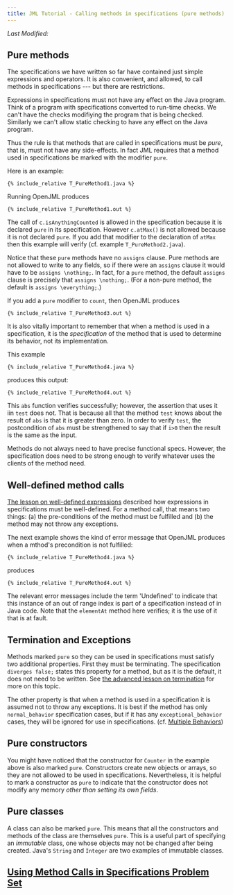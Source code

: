 ```yaml
---
title: JML Tutorial - Calling methods in specifications (pure methods)
---
```

<i>Last Modified: <script type="text/javascript"> document.write(new Date(document.lastModified).toUTCString())</script></i>

## Pure methods

The specifications we have written so far have contained just simple
expressions and operators. It is also convenient, and allowed, to call
methods in specifications --- but there are restrictions.

Expressions in specifications must not have any effect on the Java program.
Think of a program with specifications converted to run-time checks. We
can't have the checks modifiying the program that is being checked.
Similarly we can't allow static checking to have any effect on the Java program.

Thus the rule is that methods that are called in specifications must be 
_pure_, that is, must not have any side-effects. In fact JML requires that 
a method used in specifications be marked with the modifier `pure`.

Here is an example:
```
{% include_relative T_PureMethod1.java %}
```
Running OpenJML produces
```
{% include_relative T_PureMethod1.out %}
```

The call of `c.isAnythingCounted` is allowed in the specification because
it is declared `pure` in its specification. However
`c.atMax()` is not allowed because it is not declared `pure`.
If you add that modifier to the declaration of `atMax` then this example will
verify (cf. example `T_PureMethod2.java`).

Notice that these `pure` methods have no `assigns` clause. Pure methods are
not allowed to write to any fields, so if there were an `assigns` clause
it would have to be `assigns \nothing;`. In fact, for a `pure` method,
the default `assigns` clause is precisely that `assigns \nothing;`.
(For a non-pure method, the default is `assigns \everything;`.)

If you add a `pure` modifier to `count`, then OpenJML produces
```
{% include_relative T_PureMethod3.out %}
```

It is also vitally important to remember that when a method is used in a
specification, it is the _specification_ of the method that is used to 
determine its behavior, not its implementation.

This example
```
{% include_relative T_PureMethod4.java %}
```
produces this output:
```
{% include_relative T_PureMethod4.out %}
```
This `abs` function verifies successfully; however, the assertion that uses it
iin `test` does not. That is because all that the method `test` knows about the result of
`abs` is that it is greater than zero. In order to verify `test`, the 
postcondition of `abs` must be strengthened to say that if `i>0` then the
result is the same as the input. 

Methods do not always need to have precise functional specs. However, the
specification does need to be strong enough to verify whatever uses the
clients of the method need.

## Well-defined method calls

[The lesson on well-defined expressions](TBD) described how expressions in
specifications must be well-defined. For a method call, that means two things:
(a) the pre-conditions of the method must be fulfilled and (b) the method may
not throw any exceptions.

The next example shows the kind of error message that OpenJML produces when 
a mthod's precondition is not fulfilled:
```
{% include_relative T_PureMethod4.java %}
```
produces
```
{% include_relative T_PureMethod4.out %}
```
The relevant error messages include the term 'Undefined' to indicate that this
instance of an out of range index is part of a specification instead of in
Java code. Note that the `elementAt` method here verifies; it is the use of
it that is at fault.

## Termination and Exceptions

Methods marked `pure` so they can be used in specifications must satisfy two additional properties.
First they must be terminating. The specification `diverges false;` states this property for a method,
but as it is the default, it does not need to be written. See [the advanced lesson on termination](Termination)
for more on this topic.

The other property is that when a method is used in a specification it is assumed not to throw any
exceptions. It is best if the method has only `normal_behavior` specification cases,
but if it has any `exceptional_behavior` cases, they will be ignored for use in specifications.
(cf. [Multiple Behaviors](MultipleBehaviors))

## Pure constructors
You might have noticed that the constructor for `Counter` in the example
above is also marked `pure`. Constructors create new objects or arrays, so they are not allowed to be used in specifications. Nevertheless, it is helpful to 
mark a constructor as `pure` to indicate that the constructor does not modify any memory _other than setting its own fields_.

## Pure classes
A class can also be marked `pure`. This means that all the constructors and
methods of the class are themselves `pure`. This is a useful part of 
specifying an _immutable_ class, one whose objects may not be changed after
being created. Java's `String` and `Integer` are two examples of immutable classes.

## **[Using Method Calls in Specifications Problem Set](https://www.openjml.org/tutorial/exercises/CallingMethodsEx.html)**
